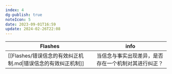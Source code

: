 ```yaml
---
index: 4
dg-publish: true
noteIcon: 5
date: 2023-09-01T16:59
update: 2024-02-26T22:08
---
```


| Flashes                                 | info                       |
| --------------------------------------- | -------------------------- |
| [[Flashes/错误信念的有效纠正机制.md\|错误信念的有效纠正机制]] | 当信念与事实出现差异，是否存在一个机制对其进行纠正？ |
